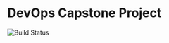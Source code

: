 # DevOps Capstone Project

![Build Status](https://github.com/Willie-Conway/devops-capstone-project/actions/workflows/ci-build.yaml/badge.svg)
